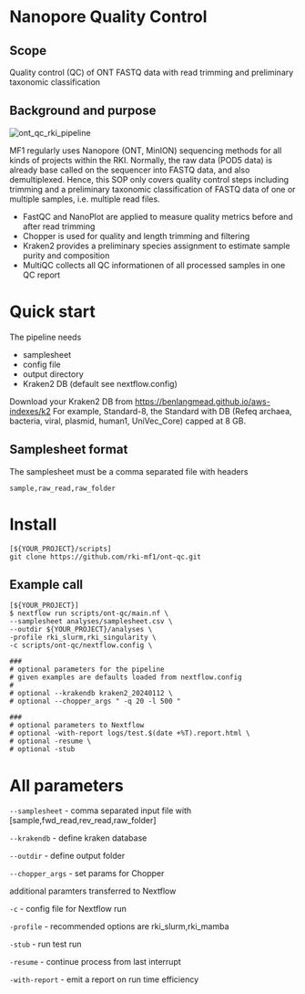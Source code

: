 # Nanopore Quality Control
## Scope

Quality control (QC) of ONT FASTQ data with read trimming and preliminary taxonomic classification
## Background and purpose

![ont_qc_rki_pipeline](https://github.com/user-attachments/assets/f200368a-987f-4aee-b4b7-522065e4a00b)

MF1 regularly uses Nanopore (ONT, MinION) sequencing methods for all kinds of projects within the RKI. Normally, the raw data (POD5 data) is already base called on the sequencer into FASTQ data, and also demultiplexed. Hence, this SOP only covers quality control steps including trimming and a preliminary taxonomic classification of FASTQ data of one or multiple samples, i.e. multiple read files. 

- FastQC and NanoPlot are applied to measure quality metrics before and after read trimming
- Chopper is used for quality and length trimming and filtering
- Kraken2 provides a preliminary species assignment to estimate sample purity and composition
- MultiQC collects all QC informationen of all processed samples in one QC report


# Quick start

The pipeline needs 

- samplesheet
- config file
- output directory
- Kraken2 DB (default see nextflow.config)

Download your Kraken2 DB from https://benlangmead.github.io/aws-indexes/k2
For example, Standard-8, the Standard with DB (Refeq archaea, bacteria, viral, plasmid, human1, UniVec_Core) capped at 8 GB.

## Samplesheet format

The samplesheet must be a comma separated file with headers 

```
sample,raw_read,raw_folder
```

# Install

```
[${YOUR_PROJECT}/scripts]
git clone https://github.com/rki-mf1/ont-qc.git
```

## Example call

```{bash}
[${YOUR_PROJECT}]
$ nextflow run scripts/ont-qc/main.nf \
--samplesheet analyses/samplesheet.csv \
--outdir ${YOUR_PROJECT}/analyses \
-profile rki_slurm,rki_singularity \
-c scripts/ont-qc/nextflow.config \

###
# optional parameters for the pipeline
# given examples are defaults loaded from nextflow.config
#
# optional --krakendb kraken2_20240112 \
# optional --chopper_args " -q 20 -l 500 "

###
# optional parameters to Nextflow
# optional -with-report logs/test.$(date +%T).report.html \
# optional -resume \
# optional -stub

```



# All parameters

`--samplesheet` - comma separated input file with [sample,fwd_read,rev_read,raw_folder]

`--krakendb` - define kraken database

`--outdir` - define output folder

`--chopper_args` - set params for Chopper

additional paramters transferred to Nextflow

`-c` - config file for Nextflow run

`-profile` - recommended options are rki_slurm,rki_mamba

`-stub` - run test run

`-resume` - continue process from last interrupt

`-with-report` - emit a report on run time efficiency
